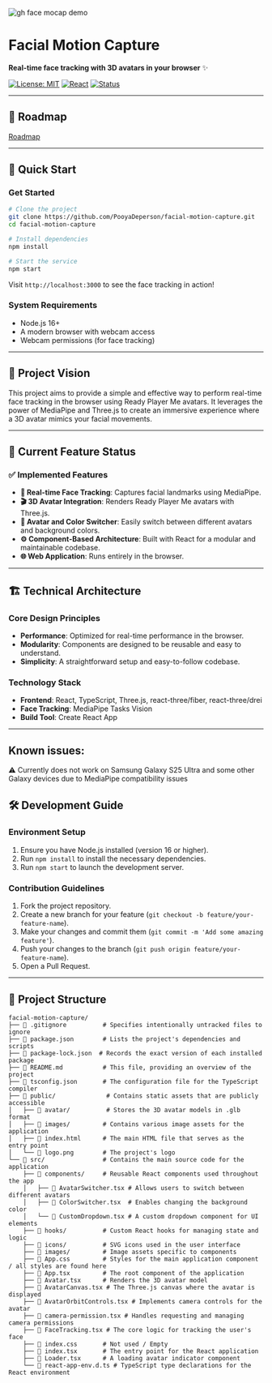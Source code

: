<div align="left">
  
  ![gh face mocap demo](https://github.com/user-attachments/assets/20fced07-943c-4f5a-bd92-1a027d9f2bee)

  # Facial Motion Capture
  
  **Real-time face tracking with 3D avatars in your browser** ✨
  
  [![License: MIT](https://img.shields.io/badge/License-MIT-yellow.svg)](https://opensource.org/licenses/MIT)
  [![React](https://img.shields.io/badge/React-18.2.0-blue.svg)](https://reactjs.org/)
  [![Status](https://img.shields.io/badge/Status-Active-brightgreen.svg)]()
  
</div>

---

  ## 🎯 Roadmap
  [Roadmap](https://github.com/users/PooyaDeperson/projects/3/views/1?layout=board)

---

## 🚀 Quick Start

### Get Started
```bash
# Clone the project
git clone https://github.com/PooyaDeperson/facial-motion-capture.git
cd facial-motion-capture

# Install dependencies
npm install

# Start the service
npm start
```

Visit `http://localhost:3000` to see the face tracking in action!

### System Requirements
- Node.js 16+
- A modern browser with webcam access
- Webcam permissions (for face tracking)

---

## 💫 Project Vision

This project aims to provide a simple and effective way to perform real-time face tracking in the browser using Ready Player Me avatars.
It leverages the power of MediaPipe and Three.js to create an immersive experience where a 3D avatar mimics your facial movements.

---

## 🎯 Current Feature Status

### ✅ Implemented Features
- **🎤 Real-time Face Tracking**: Captures facial landmarks using MediaPipe.
- **🎬 3D Avatar Integration**: Renders Ready Player Me avatars with Three.js.
- **🎨 Avatar and Color Switcher**: Easily switch between different avatars and background colors.
- **⚙️ Component-Based Architecture**: Built with React for a modular and maintainable codebase.
- **🌐 Web Application**: Runs entirely in the browser.

---

## 🏗️ Technical Architecture

### Core Design Principles
- **Performance**: Optimized for real-time performance in the browser.
- **Modularity**: Components are designed to be reusable and easy to understand.
- **Simplicity**: A straightforward setup and easy-to-follow codebase.

### Technology Stack
- **Frontend**: React, TypeScript, Three.js, react-three/fiber, react-three/drei
- **Face Tracking**: MediaPipe Tasks Vision
- **Build Tool**: Create React App

---


## Known issues:

⚠️ Currently does not work on Samsung Galaxy S25 Ultra and some other Galaxy devices due to MediaPipe compatibility issues


## 🛠️ Development Guide

### Environment Setup
1. Ensure you have Node.js installed (version 16 or higher).
2. Run `npm install` to install the necessary dependencies.
3. Run `npm start` to launch the development server.

### Contribution Guidelines
1. Fork the project repository.
2. Create a new branch for your feature (`git checkout -b feature/your-feature-name`).
3. Make your changes and commit them (`git commit -m 'Add some amazing feature'`).
4. Push your changes to the branch (`git push origin feature/your-feature-name`).
5. Open a Pull Request.


---

## 📁 Project Structure

```
facial-motion-capture/
├── 📄 .gitignore          # Specifies intentionally untracked files to ignore
├── 📄 package.json        # Lists the project's dependencies and scripts
├── 📄 package-lock.json  # Records the exact version of each installed package
├── 📄 README.md           # This file, providing an overview of the project
├── 📄 tsconfig.json       # The configuration file for the TypeScript compiler
├── 📁 public/              # Contains static assets that are publicly accessible
│   ├── 📁 avatar/          # Stores the 3D avatar models in .glb format
│   ├── 📁 images/         # Contains various image assets for the application
│   ├── 📄 index.html      # The main HTML file that serves as the entry point
│   └── 📄 logo.png        # The project's logo
└── 📁 src/                # Contains the main source code for the application
    ├── 📁 components/     # Reusable React components used throughout the app
    │   ├── 📄 AvatarSwitcher.tsx # Allows users to switch between different avatars
    │   ├── 📄 ColorSwitcher.tsx  # Enables changing the background color
    │   └── 📄 CustomDropdown.tsx # A custom dropdown component for UI elements
    ├── 📁 hooks/          # Custom React hooks for managing state and logic
    ├── 📁 icons/          # SVG icons used in the user interface
    ├── 📁 images/         # Image assets specific to components
    ├── 📄 App.css         # Styles for the main application component / all styles are found here
    ├── 📄 App.tsx         # The root component of the application
    ├── 📄 Avatar.tsx      # Renders the 3D avatar model
    ├── 📄 AvatarCanvas.tsx # The Three.js canvas where the avatar is displayed
    ├── 📄 AvatarOrbitControls.tsx # Implements camera controls for the avatar
    ├── 📄 camera-permission.tsx # Handles requesting and managing camera permissions
    ├── 📄 FaceTracking.tsx # The core logic for tracking the user's face
    ├── 📄 index.css       # Not used / Empty
    ├── 📄 index.tsx       # The entry point for the React application
    ├── 📄 Loader.tsx      # A loading avatar indicator component
    └── 📄 react-app-env.d.ts # TypeScript type declarations for the React environment
```
